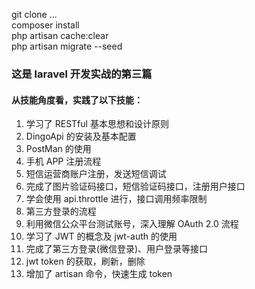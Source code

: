 git clone ...  
composer install   
php artisan cache:clear  
php artisan migrate --seed  

### 这是 laravel 开发实战的第三篇   

#### 从技能角度看，实践了以下技能： 
1. 学习了 RESTful 基本思想和设计原则  
2. DingoApi 的安装及基本配置  
3. PostMan 的使用  
4. 手机 APP 注册流程
5. 短信运营商账户注册，发送短信调试
6. 完成了图片验证码接口，短信验证码接口，注册用户接口
7. 学会使用 api.throttle 进行，接口调用频率限制
8. 第三方登录的流程
9. 利用微信公众平台测试账号，深入理解 OAuth 2.0 流程
10. 学习了 JWT 的概念及 jwt-auth 的使用
11. 完成了第三方登录(微信登录)、用户登录等接口
12. jwt token 的获取，刷新，删除  
12. 增加了 artisan 命令，快速生成 token  

